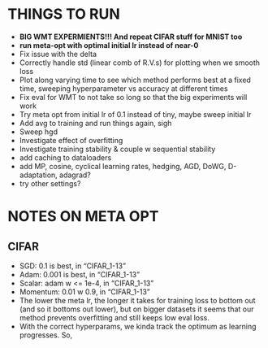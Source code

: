 # THINGS TO RUN
- **BIG WMT EXPERMIENTS!!! And repeat CIFAR stuff for MNIST too**
- **run meta-opt with optimal initial lr instead of near-0**
- Fix issue with the delta
- Correctly handle std (linear comb of R.V.s) for plotting when we smooth loss
- Plot along varying time to see which method performs best at a fixed time, sweeping hyperparameter vs accuracy at different times
- Fix eval for WMT to not take so long so that the big experiments will work
- Try meta opt from initial lr of 0.1 instead of tiny, maybe sweep initial lr
- Add avg to training and  run things again, sigh
- Sweep hgd
- Investigate effect of overfitting
- Investigate training stability & couple w sequential stability
- add caching to dataloaders
- add MP, cosine, cyclical learning rates, hedging, AGD, DoWG, D-adaptation, adagrad?
- try other settings?

# NOTES ON META OPT
## CIFAR
- SGD: 0.1 is best, in “CIFAR_1-13”
- Adam: 0.001 is best, in “CIFAR_1-13”
- Scalar: adam w <= 1e-4, in “CIFAR_1-13”
- Momentum: 0.01 w 0.9, in “CIFAR_1-13”
- The lower the meta lr, the longer it takes for training loss to bottom out (and so it bottoms out lower), but on bigger datasets it seems that our method prevents overfitting and still keeps low eval loss. 
- With the correct hyperparams, we kinda track the optimum as learning progresses. So, 



